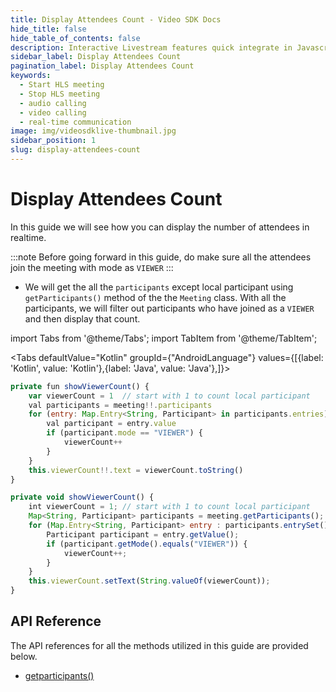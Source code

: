 ```yaml
---
title: Display Attendees Count - Video SDK Docs
hide_title: false
hide_table_of_contents: false
description: Interactive Livestream features quick integrate in Javascript, React JS, Android, IOS, React Native, Flutter with Video SDK to add live video & audio conferencing to your applications.
sidebar_label: Display Attendees Count
pagination_label: Display Attendees Count
keywords:
  - Start HLS meeting
  - Stop HLS meeting
  - audio calling
  - video calling
  - real-time communication
image: img/videosdklive-thumbnail.jpg
sidebar_position: 1
slug: display-attendees-count
---
```


# Display Attendees Count

In this guide we will see how you can display the number of attendees in realtime.

:::note
Before going forward in this guide, do make sure all the attendees join the meeting with mode as `VIEWER`
:::

- We will get the all the `participants` except local participant using `getParticipants()` method of the the `Meeting` class. With all the participants, we will filter out participants who have joined as a `VIEWER` and then display that count.

import Tabs from '@theme/Tabs';
import TabItem from '@theme/TabItem';

<Tabs
defaultValue="Kotlin"
groupId={"AndroidLanguage"}
values={[{label: 'Kotlin', value: 'Kotlin'},{label: 'Java', value: 'Java'},]}>

<TabItem value="Kotlin">

```js
private fun showViewerCount() {
    var viewerCount = 1  // start with 1 to count local participant
    val participants = meeting!!.participants
    for (entry: Map.Entry<String, Participant> in participants.entries) {
        val participant = entry.value
        if (participant.mode == "VIEWER") {
            viewerCount++
        }
    }
    this.viewerCount!!.text = viewerCount.toString()
}
```

</TabItem>

<TabItem value="Java">

```js
private void showViewerCount() {
    int viewerCount = 1; // start with 1 to count local participant
    Map<String, Participant> participants = meeting.getParticipants();
    for (Map.Entry<String, Participant> entry : participants.entrySet()) {
        Participant participant = entry.getValue();
        if (participant.getMode().equals("VIEWER")) {
            viewerCount++;
        }
    }
    this.viewerCount.setText(String.valueOf(viewerCount));
}
```

</TabItem>

</Tabs>

## API Reference

The API references for all the methods utilized in this guide are provided below.

- [getparticipants()](/android/api/sdk-reference/meeting-class/properties#getparticipants)
